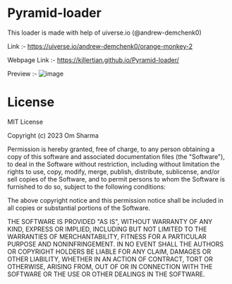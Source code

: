 # Pyramid-loader

This loader is made with help of uiverse.io (@andrew-demchenk0)

Link :- https://uiverse.io/andrew-demchenk0/orange-monkey-2

Webpage Link :- https://killertian.github.io/Pyramid-loader/

Preview :- ![image](https://user-images.githubusercontent.com/77867638/227729168-294d275d-ca86-4d0e-888f-6ec9e824a9e6.png)


# License 

MIT License

Copyright (c) 2023 Om Sharma

Permission is hereby granted, free of charge, to any person obtaining a copy of this software and associated documentation files (the "Software"), to deal in the Software without restriction, including without limitation the rights to use, copy, modify, merge, publish, distribute, sublicense, and/or sell copies of the Software, and to permit persons to whom the Software is furnished to do so, subject to the following conditions:

The above copyright notice and this permission notice shall be included in all copies or substantial portions of the Software.

THE SOFTWARE IS PROVIDED "AS IS", WITHOUT WARRANTY OF ANY KIND, EXPRESS OR IMPLIED, INCLUDING BUT NOT LIMITED TO THE WARRANTIES OF MERCHANTABILITY, FITNESS FOR A PARTICULAR PURPOSE AND NONINFRINGEMENT. IN NO EVENT SHALL THE AUTHORS OR COPYRIGHT HOLDERS BE LIABLE FOR ANY CLAIM, DAMAGES OR OTHER LIABILITY, WHETHER IN AN ACTION OF CONTRACT, TORT OR OTHERWISE, ARISING FROM, OUT OF OR IN CONNECTION WITH THE SOFTWARE OR THE USE OR OTHER DEALINGS IN THE SOFTWARE.
